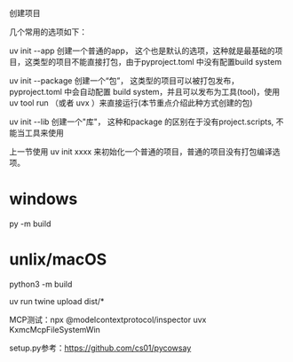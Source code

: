 创建项目

几个常用的选项如下：

uv init --app  创建一个普通的app， 这个也是默认的选项，这种就是最基础的项目，这类型的项目不能直接打包，由于pyproject.toml 中没有配置build system

uv init --package  创建一个“包”， 这类型的项目可以被打包发布，pyproject.toml 中会自动配置 build system，并且可以发布为工具(tool)，使用 uv tool run （或者 uvx ）来直接运行(本节重点介绍此种方式创建的包)

uv init --lib  创建一个"库"， 这种和package 的区别在于没有project.scripts, 不能当工具来使用

上一节使用 uv init xxxx 来初始化一个普通的项目，普通的项目没有打包编译选项。


# windows
py -m build
# unlix/macOS
python3 -m build


uv run twine upload dist/*  

MCP测试：npx @modelcontextprotocol/inspector uvx KxmcMcpFileSystemWin


setup.py参考：https://github.com/cs01/pycowsay